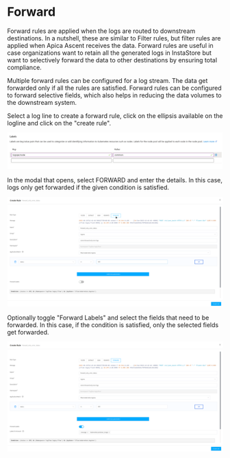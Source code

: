 # Forward

Forward rules are applied when the logs are routed to downstream destinations. In a nutshell, these are similar to Filter rules, but filter rules are applied when Apica Ascent receives the data. Forward rules are useful in case organizations want to retain all the generated logs in InstaStore but want to selectively forward the data to other destinations by ensuring total compliance.

Multiple forward rules can be configured for a log stream. The data get forwarded only if all the rules are satisfied. Forward rules can be configured to forward selective fields, which also helps in reducing the data volumes to the downstream system.

Select a log line to create a forward rule, click on the ellipsis available on the logline and click on the "create rule".

![](<../../.gitbook/assets/image (25).png>)

In the modal that opens, select FORWARD and enter the details. In this case, logs only get forwarded if the given condition is satisfied.

![](<../../.gitbook/assets/image (26) (1).png>)

Optionally toggle "Forward Labels" and select the fields that need to be forwarded. In this case, if the condition is satisfied, only the selected fields get forwarded.

![](<../../.gitbook/assets/image (18) (1) (1).png>)

